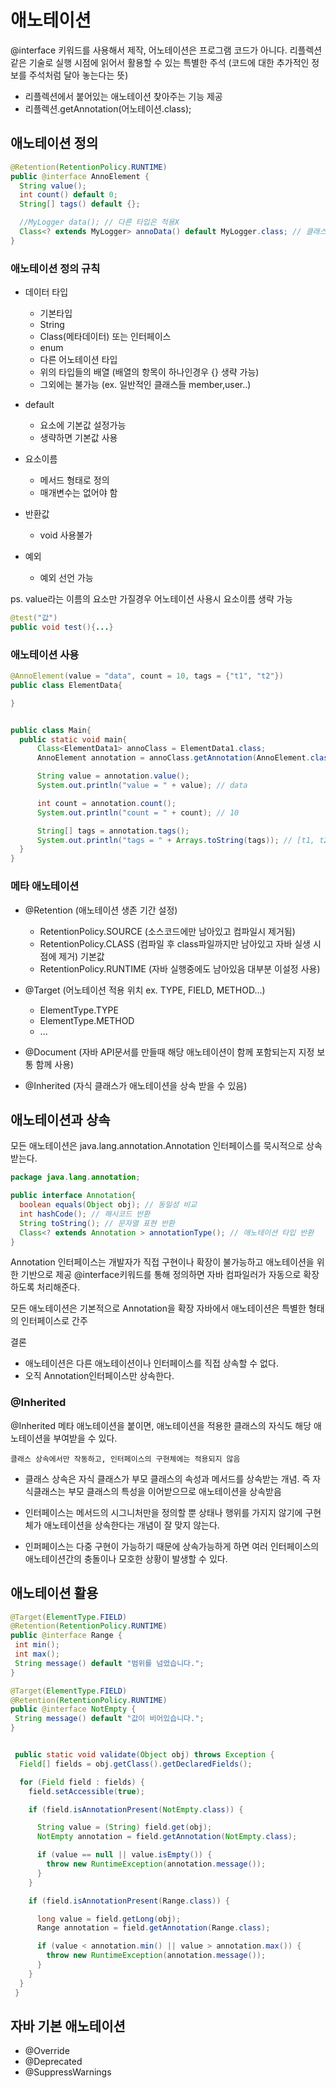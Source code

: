# 애노테이션

@interface 키워드를 사용해서 제작, 어노테이션은 프로그램 코드가 아니다. 리플렉션 같은 기술로 실행 시점에 읽어서 활용할 수 있는 특별한 주석 (코드에 대한 추가적인 정보를 주석처럼 달아 놓는다는 뜻)

-   리플렉션에서 붙어있는 애노테이션 찾아주는 기능 제공
-   리플렉션.getAnnotation(어노테이션.class);

## 애노테이션 정의

```java
@Retention(RetentionPolicy.RUNTIME)
public @interface AnnoElement {
  String value();
  int count() default 0;
  String[] tags() default {};

  //MyLogger data(); // 다른 타입은 적용X
  Class<? extends MyLogger> annoData() default MyLogger.class; // 클래스 정보는 가능
}
```

### 애노테이션 정의 규칙

-   데이터 타입

    -   기본타입
    -   String
    -   Class(메타데이터) 또는 인터페이스
    -   enum
    -   다른 어노테이션 타입
    -   위의 타입들의 배열 (배열의 항목이 하나인경우 {} 생략 가능)
    -   그외에는 불가능 (ex. 일반적인 클래스들 member,user..)

-   default

    -   요소에 기본값 설정가능
    -   생략하면 기본값 사용

-   요소이름

    -   메서드 형태로 정의
    -   매개변수는 없어야 함

-   반환값

    -   void 사용불가

-   예외
    -   예외 선언 가능

ps. value라는 이름의 요소만 가질경우 어노테이션 사용시 요소이름 생략 가능

```Java
@test("값")
public void test(){...}
```

### 애노테이션 사용

```java
@AnnoElement(value = "data", count = 10, tags = {"t1", "t2"})
public class ElementData{

}


public class Main{
  public static void main{
      Class<ElementData1> annoClass = ElementData1.class;
      AnnoElement annotation = annoClass.getAnnotation(AnnoElement.class);

      String value = annotation.value();
      System.out.println("value = " + value); // data

      int count = annotation.count();
      System.out.println("count = " + count); // 10

      String[] tags = annotation.tags();
      System.out.println("tags = " + Arrays.toString(tags)); // [t1, t2]
  }
}

```

### 메타 애노테이션

-   @Retention (애노테이션 생존 기간 설정)

    -   RetentionPolicy.SOURCE (소스코드에만 남아있고 컴파일시 제거됨)
    -   RetentionPolicy.CLASS (컴파일 후 class파일까지만 남아있고 자바 실생 시점에 제거) 기본값
    -   RetentionPolicy.RUNTIME (자바 실행중에도 남아있음 대부분 이설정 사용)

-   @Target (어노테이션 적용 위치 ex. TYPE, FIELD, METHOD...)
    -   ElementType.TYPE
    -   ElementType.METHOD
    -   ...
-   @Document (자바 API문서를 만들때 해당 애노테이션이 함께 포함되는지 지정 보통 함께 사용)
-   @Inherited (자식 클래스가 애노테이션을 상속 받을 수 있음)

## 애노테이션과 상속

모든 애노테이션은 java.lang.annotation.Annotation 인터페이스를 묵시적으로 상속 받는다.

```Java
package java.lang.annotation;

public interface Annotation{
  boolean equals(Object obj); // 동일성 비교
  int hashCode(); // 해시코드 반환
  String toString(); // 문자열 표현 반환
  Class<? extends Annotation > annotationType(); // 애노테이션 타입 반환
}
```

Annotation 인터페이스는 개발자가 직접 구현이나 확장이 불가능하고 애노테이션을 위한 기반으로 제공 @interface키워드를 통해 정의하면 자바 컴파일러가 자동으로 확장하도록 처리해준다.

모든 애노테이션은 기본적으로 Annotation을 확장 자바에서 애노테이션은 특별한 형태의 인터페이스로 간주

결론

-   애노테이션은 다른 애노테이션이나 인터페이스를 직접 상속할 수 없다.
-   오직 Annotation인터페이스만 상속한다.

### @Inherited

@Inherited 메타 애노테이션을 붙이면, 애노테이션을 적용한 클래스의 자식도 해당 애노테이션을 부여받을 수 있다.

`클래스 상속에서만 작동하고, 인터페이스의 구현체에는 적용되지 않음`

-   클래스 상속은 자식 클래스가 부모 클래스의 속성과 메서드를 상속받는 개념. 즉 자식클래스는 부모 클래스의 특성을 이어받으므로 애노테이션을 상속받음
-   인터페이스는 메서드의 시그니처만을 정의할 뿐 상태나 행위를 가지지 않기에 구현체가 애노테이션을 상속한다는 개념이 잘 맞지 않는다.

-   인퍼페이스는 다중 구현이 가능하기 때문에 상속가능하게 하면 여러 인터페이스의 애노테이션간의 충돌이나 모호한 상황이 발생할 수 있다.

## 애노테이션 활용

```Java
@Target(ElementType.FIELD)
@Retention(RetentionPolicy.RUNTIME)
public @interface Range {
 int min();
 int max();
 String message() default "범위를 넘었습니다.";
}

@Target(ElementType.FIELD)
@Retention(RetentionPolicy.RUNTIME)
public @interface NotEmpty {
 String message() default "값이 비어있습니다.";
}


 public static void validate(Object obj) throws Exception {
  Field[] fields = obj.getClass().getDeclaredFields();

  for (Field field : fields) {
    field.setAccessible(true);

    if (field.isAnnotationPresent(NotEmpty.class)) {

      String value = (String) field.get(obj);
      NotEmpty annotation = field.getAnnotation(NotEmpty.class);

      if (value == null || value.isEmpty()) {
        throw new RuntimeException(annotation.message());
      }
    }

    if (field.isAnnotationPresent(Range.class)) {

      long value = field.getLong(obj);
      Range annotation = field.getAnnotation(Range.class);

      if (value < annotation.min() || value > annotation.max()) {
        throw new RuntimeException(annotation.message());
      }
    }
  }
 }

```

## 자바 기본 애노테이션

-   @Override
-   @Deprecated
-   @SuppressWarnings
